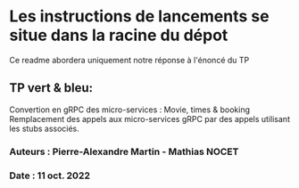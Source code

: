 # Les instructions de lancements se situe dans la racine du dépot
Ce readme abordera uniquement notre réponse à l'énoncé du TP

## TP vert & bleu: 
Convertion en gRPC des micro-services : Movie, times & booking
Remplacement des appels aux micro-services gRPC par des appels utilisant les stubs associés.

### Auteurs : Pierre-Alexandre Martin - Mathias NOCET
### Date : 11 oct. 2022